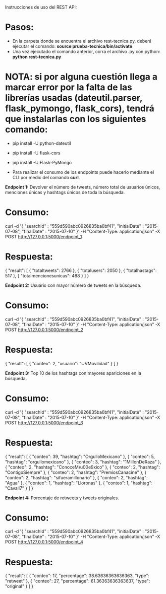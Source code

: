 Instrucciones de uso del REST API:

# Pasos:
- En la carpeta donde se encuentra el archivo rest-tecnica.py, deberá ejecutar el comando: **source prueba-tecnica/bin/activate**
- Una vez ejecutado el comando anterior, corra el archivo .py con python: **python rest-tecnica.py**

# NOTA: si por alguna cuestión llega a marcar error por la falta de las librerías usadas (dateutil.parser, flask_pymongo, flask_cors), tendrá que instalarlas con los siguientes comando:

- pip install -U python-dateutil
- pip install -U flask-cors
- pip install -U Flask-PyMongo

- Para realizar el consumo de los endpoints puede hacerlo mediante el CLI por medio del comando **curl**.

**Endpoint 1:** Devolver el número de tweets, número total de usuarios únicos, menciones únicas y hashtags únicos de toda la búsqueda.

# Consumo:
curl -d '{ "searchId" : "559d590abc0926835ba0bf41", "initialDate" : "2015-07-08", "finalDate" : "2015-07-10" }' -H "Content-Type: application/json" -X POST http://127.0.0.1:5000/endpoint_1

# Respuesta:
{
  "result": [
    {
      "totaltweets": 2766
    },
    {
      "totalusers": 2050
    },
    {
      "totalhastags": 517
    },
    {
      "totalmencionesunicas": 488
    }
  ]
}

**Endpoint 2:** Usuario con mayor número de tweets en la búsqueda.

# Consumo:
curl -d '{ "searchId" : "559d590abc0926835ba0bf41", "initialDate" : "2015-07-08", "finalDate" : "2015-07-10" }' -H "Content-Type: application/json" -X POST http://127.0.0.1:5000/endpoint_2

# Respuesta:
{
  "result": [
    {
      "conteo": 2,
      "usuario": "UVMovilidad"
    }
  ]
}


**Endpoint 3:** Top 10 de los hashtags con mayores apariciones en la búsqueda.

# Consumo:
curl -d '{ "searchId" : "559d590abc0926835ba0bf41", "initialDate" : "2015-07-08", "finalDate" : "2015-07-10" }' -H "Content-Type: application/json" -X POST http://127.0.0.1:5000/endpoint_3

# Respuesta:
{
  "result": [
    {
      "conteo": 39,
      "hashtag": "OrgulloMexicano"
    },
    {
      "conteo": 5,
      "hashtag": "orgullomexicano"
    },
    {
      "conteo": 3,
      "hashtag": "1MillonDeRaza"
    },
    {
      "conteo": 2,
      "hashtag": "ConoceM\u00e9xico"
    },
    {
      "conteo": 2,
      "hashtag": "ContigoSiempre"
    },
    {
      "conteo": 2,
      "hashtag": "PremiosCanacine"
    },
    {
      "conteo": 2,
      "hashtag": "sifueramillonario"
    },
    {
      "conteo": 2,
      "hashtag": "Agua"
    },
    {
      "conteo": 1,
      "hashtag": "Lloronas"
    },
    {
      "conteo": 1,
      "hashtag": "Cavall7"
    }
  ]
}

**Endpoint 4:** Porcentaje de retweets y tweets originales.

# Consumo:
curl -d '{ "searchId" : "559d590abc0926835ba0bf41", "initialDate" : "2015-07-08", "finalDate" : "2015-07-10" }' -H "Content-Type: application/json" -X POST http://127.0.0.1:5000/endpoint_4

# Respuesta:
{
  "result": [
    {
      "conteo": 17,
      "percentage": 38.63636363636363,
      "type": "retweet"
    },
    {
      "conteo": 27,
      "percentage": 61.36363636363637,
      "type": "original"
    }
  ]
}
